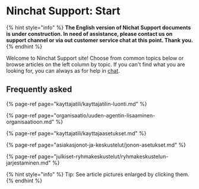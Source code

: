 # Ninchat Support: Start

{% hint style="info" %}
**The English version of Nichat Support documents is under construction. In need of assistance, please contact us on support channel or via out customer service chat at this point. Thank you.**
{% endhint %}

Welcome to Ninchat Support site! Choose from common topics below or browse articles on the left column by topic. If you can't find what you are looking for, you can always as for help in [chat](https://ninchat.com/contact). 

## Frequently asked

{% page-ref page="kayttajatili/kayttajatilin-luonti.md" %}

{% page-ref page="organisaatio/uuden-agentin-lisaaminen-organisaatioon.md" %}

{% page-ref page="kayttajatili/kayttajaasetukset.md" %}

{% page-ref page="asiakasjonot-ja-keskustelut/jonon-asetukset.md" %}

{% page-ref page="julkiset-ryhmakeskustelut/ryhmakeskustelun-jarjestaminen.md" %}

 

{% hint style="info" %}
Tip: See article pictures enlarged by clicking them.
{% endhint %}



